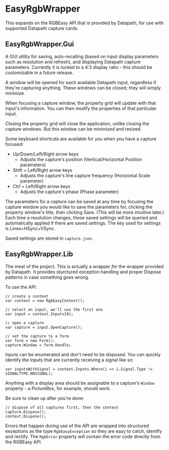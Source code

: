 # EasyRgbWrapper

This expands on the RGBEasy API that is provided by Datapath, for use with supported Datapath capture cards.

## EasyRgbWrapper.Gui

A GUI utility for saving, auto-recalling (based on input display parameters such as resolution and refresh), and displaying Datapath
capture parameters. Currently it is locked to a 4:3 display ratio - this should be customizable in a future release.

A window will be opened for each available Datapath input, regardless if they're capturing anything. These windows can be closed; they will simply minimize.

When focusing a capture window, the property grid will update with that input's information. You can then modify the properties of that particular input.

Closing the property grid will close the application, unlike closing the capture windows. But this window can be minimized and resized.

Some keyboard shortcuts are available for you when you have a capture focused:

- Up/Down/Left/Right arrow keys
  - Adjusts the capture's position (Vertical/Horizontal Position parameters)
- Shift + Left/Right arrow keys
  - Adjusts the capture's line capture frequency (Horizontal Scale parameter)
- Ctrl + Left/Right arrow keys
  - Adjusts the capture's phase (Phase parameter)

The parameters for a capture can be saved at any time by focusing the capture window you would like to save the parameters for, clicking the property window's title, then clicking Save. (This will be more intuitive later.) Each time a resolution changes, these saved settings will be queried and automatically applied if there are saved settings. The key used for settings is Lines+HSync+VSync.

Saved settings are stored in `capture.json`.

## EasyRgbWrapper.Lib

The meat of the project. This is actually a wrapper *for* the wrapper provided by Datapath. It provides sturctured exception handling
and proper Dispose patterns in case something goes wrong.

To use the API:

```
// create a context
var context = new RgbEasyContext();

// select an input, we'll use the first one
var input = context.Inputs[0];

// open a capture
var capture = input.OpenCapture();

// set the capture to a form
var form = new Form();
capture.Window = form.Handle;
```

Inputs can be enumerated and don't need to be disposed. You can quickly identify the inputs that are currently receiving a signal like so:

```
var inputsWithSignal = context.Inputs.Where(i => i.Signal.Type != SIGNALTYPE.NOSIGNAL);
```

Anything with a display area should be assignable to a capture's `Window` property - a PictureBox, for example, should work.

Be sure to clean up after you're done:

```
// dispose of all captures first, then the context
capture.Dispose();
context.Dispose();
```

Errors that happen during use of the API are wrapped into structured exceptions as the type `RgbEasyException` so they are easy to catch, identify and rectify. The `RgbError` property will contain the error code directly from the RGBEasy API.